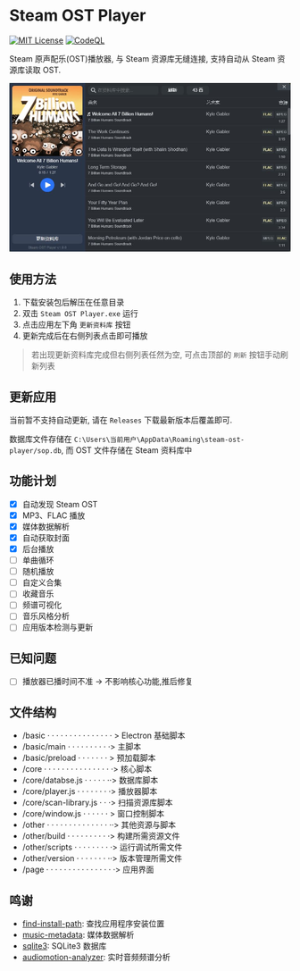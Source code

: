 # Steam OST Player

[![MIT License](https://img.shields.io/badge/license-MIT-blue)](https://opensource.org/licenses/MIT)
[![CodeQL](https://github.com/skay-zhang/steam-ost-player/workflows/CodeQL/badge.svg)](https://github.com/skay-zhang/steam-ost-player/security/code-scanning)

Steam 原声配乐(OST)播放器, 与 Steam 资源库无缝连接, 支持自动从 Steam 资源库读取 OST.

![DEMO](demo.jpg)

## 使用方法

1. 下载安装包后解压在任意目录
2. 双击 `Steam OST Player.exe` 运行
3. 点击应用左下角 `更新资料库` 按钮
4. 更新完成后在右侧列表点击即可播放

> 若出现更新资料库完成但右侧列表任然为空, 可点击顶部的 `刷新` 按钮手动刷新列表

## 更新应用

当前暂不支持自动更新, 请在 `Releases` 下载最新版本后覆盖即可.

数据库文件存储在 `C:\Users\当前用户\AppData\Roaming\steam-ost-player/sop.db`, 而 OST 文件存储在 Steam 资料库中

## 功能计划

* [x] 自动发现 Steam OST
* [x] MP3、FLAC 播放
* [x] 媒体数据解析
* [x] 自动获取封面
* [x] 后台播放
* [ ] 单曲循环
* [ ] 随机播放
* [ ] 自定义合集
* [ ] 收藏音乐
* [ ] 频谱可视化
* [ ] 音乐风格分析
* [ ] 应用版本检测与更新

## 已知问题

* [ ] 播放器已播时间不准 -> 不影响核心功能,推后修复

## 文件结构

* /basic · · · · · · · · · · · · · · · > Electron 基础脚本
* /basic/main · · · · · · · · · ·> 主脚本
* /basic/preload · · · · · · · > 预加载脚本
* /core · · · · · · · · · · · · · · · ·> 核心脚本
* /core/databse.js · · · · · ··> 数据库脚本
* /core/player.js · · · · · · · ·> 播放器脚本
* /core/scan-library.js · · ·> 扫描资源库脚本
* /core/window.js · · · · · · > 窗口控制脚本
* /other · · · · · · · · · · · · · · ··> 其他资源与脚本
* /other/build · · · · · · · · · ·> 构建所需资源文件
* /other/scripts · · · · · · · · ·> 运行调试所需文件
* /other/version · · · · · · · ··> 版本管理所需文件
* /page · · · · · · · · · · · · · · · ·> 应用界面

## 鸣谢

* [find-install-path](https://www.npmjs.com/package/find-install-path): 查找应用程序安装位置
* [music-metadata](https://www.npmjs.com/package/music-metadata): 媒体数据解析
* [sqlite3](https://www.npmjs.com/package/sqlite3): SQLite3 数据库
* [audiomotion-analyzer](https://www.npmjs.com/package/audiomotion-analyzer): 实时音频频谱分析